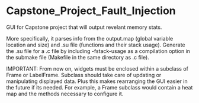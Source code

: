 # Capstone_Project_Fault_Injection
GUI for Capstone project that will output revelant memory stats.

More specifically, it parses info from the output.map (global variable location and size) and .su file (functions and their stack
usage). 
Generate the .su file for a .c file by including -fstack-usage as a compilation option in the submake file (Makefile in the same
directory as .c file).

IMPORTANT: From now on, widgets must be enclosed within a subclass of Frame
	or LabelFrame. Subclass should take care of updating or manipulating
	displayed data. Plus this makes rearranging the GUI easier in the future
	if its needed. 
	For example, a Frame subclass would contain a heat map and the methods
	necessary to configure it.   

